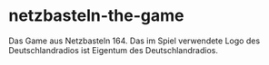 # netzbasteln-the-game
Das Game aus Netzbasteln 164.
Das im Spiel verwendete Logo des Deutschlandradios ist Eigentum des Deutschlandradios.
